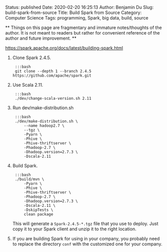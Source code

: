 Status: published
Date: 2020-02-20 16:25:13
Author: Benjamin Du
Slug: build-spark-from-source
Title: Build Spark from Source
Category: Computer Science
Tags: programming, Spark, big data, build, source

**
Things on this page are fragmentary and immature notes/thoughts of the author.
It is not meant to readers but rather for convenient reference of the author and future improvement.
**

https://spark.apache.org/docs/latest/building-spark.html

1. Clone Spark 2.4.5.

        :::bash
        git clone --depth 1 --branch 2.4.5 https://github.com/apache/spark.git

2. Use Scala 2.11.

        :::bash
        ./dev/change-scala-version.sh 2.11

3. Run dev/make-distribution.sh

        :::bash
        ./dev/make-distribution.sh \
            --name hadoop2.7 \
            --tgz \
            -Pyarn \
            -Phive \
            -Phive-thriftserver \
            -Phadoop-2.7 \
            -Dhadoop.version=2.7.3 \
            -Dscala-2.11

4. Build Spark.
    
        :::bash
        ./build/mvn \
            -Pyarn \
            -Phive \
            -Phive-thriftserver \
            -Phadoop-2.7 \
            -Dhadoop.version=2.7.3 \
            -Dscala-2.11 \
            -DskipTests \
            clean package

    This will generate a `Spark-2.4.5-*.tgz` file that you use to deploy.
    Just copy it to your Spark client and unzip it to the right location.

5. If you are building Spark for using in your company, 
    you probably need to replace the directory `conf` 
    with the customized one for your company.
